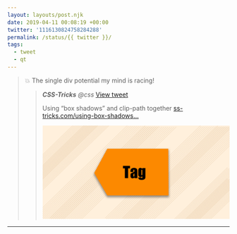 ```yaml
---
layout: layouts/post.njk
date: 2019-04-11 00:08:19 +00:00
twitter: '1116130824758284288'
permalink: /status/{{ twitter }}/
tags: 
  - tweet
  - qt
---
```


> 💥 The single div potential my mind is racing! 
> 
> > <cite>**CSS-Tricks** @css</cite> [View tweet](https://twitter.com/css/status/1116127727558565890)
> > 
> > Using “box shadows” and clip-path together [ss-tricks.com/using-box-shadows…](https://css-tricks.com/using-box-shadows-and-clip-path-together/)
> > 
> > ![](/img/_qt/D31IQNAW0AEWYdS.png)

---
